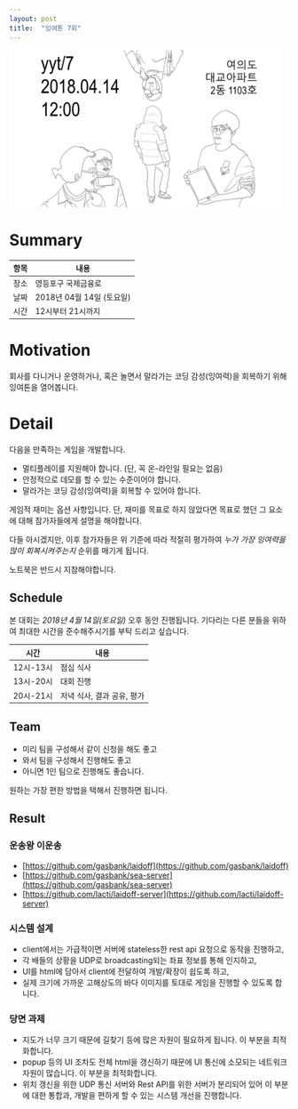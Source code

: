 ```yaml
---
layout: post
title:  "잉여톤 7회"
---
```


![poster](/images/yyt_7.png)

# Summary

| 항목 | 내용 |
| --- | --- |
| 장소 | 영등포구 국제금융로 |
| 날짜 | 2018년 04월 14일 (토요일) |
| 시간 | 12시부터 21시까지 |

# Motivation

회사를 다니거나 운영하거나, 혹은 놀면서 말라가는 코딩 감성(잉여력)을 회복하기 위해 잉여톤을 열어봅니다.

# Detail

다음을 만족하는 게임을 개발합니다.

- 멀티플레이를 지원해야 합니다. (단, 꼭 온-라인일 필요는 없음)
- 안정적으로 데모를 할 수 있는 수준이어야 합니다.
- 말라가는 코딩 감성(잉여력)을 회복할 수 있어야 합니다.

게임적 재미는 옵션 사항입니다. 단, 재미를 목표로 하지 않았다면 목표로 했던 그 요소에 대해 참가자들에게 설명을 해야합니다.

다들 아시겠지만, 이후 참가자들은 위 기준에 따라 적절히 평가하여 *누가 가장 잉여력을 많이 회복시켜주는지* 순위를 매기게 됩니다.

노트북은 반드시 지참해야합니다.

## Schedule

본 대회는 *2018년 4월 14일(토요일)* 오후 동안 진행됩니다. 기다리는 다른 분들을 위하여 최대한 시간을 준수해주시기를 부탁 드리고 싶습니다.

| 시간 | 내용 |
| --- | --- |
| 12시-13시 | 점심 식사 |
| 13시-20시 | 대회 진행 |
| 20시-21시 | 저녁 식사, 결과 공유, 평가 |


## Team

- 미리 팀을 구성해서 같이 신청을 해도 좋고
- 와서 팀을 구성해서 진행해도 좋고
- 아니면 1인 팀으로 진행해도 좋습니다.

원하는 가장 편한 방법을 택해서 진행하면 됩니다.

## Result

### 운송왕 이운송

- [https://github.com/gasbank/laidoff](https://github.com/gasbank/laidoff)
- [https://github.com/gasbank/sea-server](https://github.com/gasbank/sea-server)
- [https://github.com/lacti/laidoff-server](https://github.com/lacti/laidoff-server)

### 시스템 설계

- client에서는 가급적이면 서버에 stateless한 rest api 요청으로 동작을 진행하고,
- 각 배들의 상황을 UDP로 broadcasting되는 좌표 정보를 통해 인지하고,
- UI를 html에 담아서 client에 전달하여 개발/확장이 쉽도록 하고,
- 실제 크기에 가까운 고해상도의 바다 이미지를 토대로 게임을 진행할 수 있도록 합니다.

### 당면 과제

- 지도가 너무 크기 때문에 길찾기 등에 많은 자원이 필요하게 됩니다. 이 부분을 최적화합니다.
- popup 등의 UI 조차도 전체 html을 갱신하기 때문에 UI 통신에 소모되는 네트워크 자원이 많습니다. 이 부분을 최적화합니다.
- 위치 갱신을 위한 UDP 통신 서버와 Rest API를 위한 서버가 분리되어 있어 이 부분에 대한 통합과, 개발을 편하게 할 수 있는 시스템 개선을 진행합니다.

